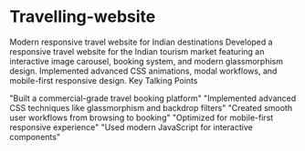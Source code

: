 # Travelling-website
Modern responsive travel website for Indian destinations
Developed a responsive travel website for the Indian tourism market featuring an interactive image carousel, booking system, and modern glassmorphism design. Implemented advanced CSS animations, modal workflows, and mobile-first responsive design.
Key Talking Points

"Built a commercial-grade travel booking platform"
"Implemented advanced CSS techniques like glassmorphism and backdrop filters"
"Created smooth user workflows from browsing to booking"
"Optimized for mobile-first responsive experience"
"Used modern JavaScript for interactive components"
